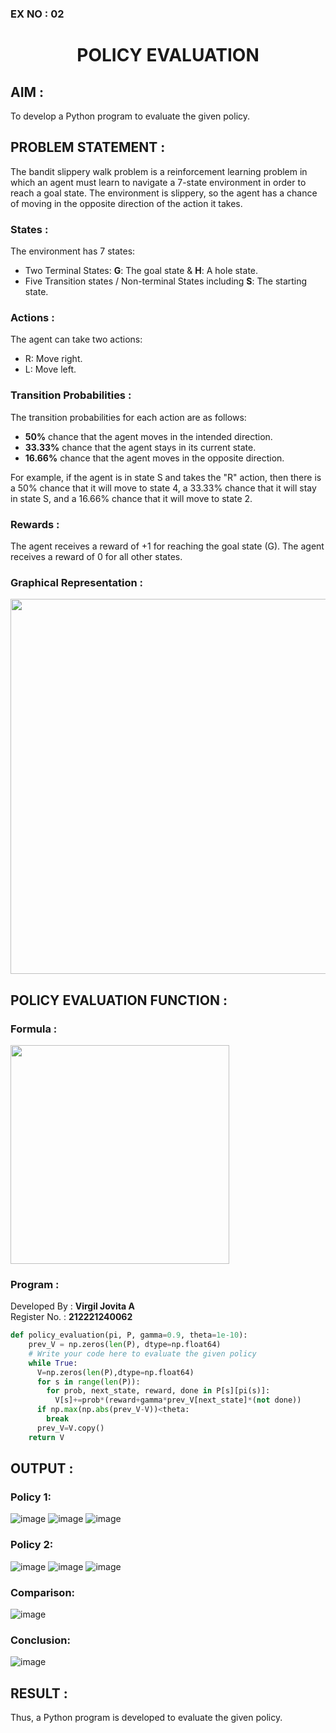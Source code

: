 ### EX NO : 02
# <p align="center">POLICY EVALUATION</p>

## AIM :
To develop a Python program to evaluate the given policy.

## PROBLEM STATEMENT :

The bandit slippery walk problem is a reinforcement learning problem in which an agent must learn to navigate a 7-state environment in order to reach a goal state. The environment is slippery, so the agent has a chance of moving in the opposite direction of the action it takes.

### States :

The environment has 7 states:
* Two Terminal States: **G**: The goal state & **H**: A hole state.
* Five Transition states / Non-terminal States including  **S**: The starting state.

### Actions :

The agent can take two actions:

* R: Move right.
* L: Move left.

### Transition Probabilities :

The transition probabilities for each action are as follows:

* **50%** chance that the agent moves in the intended direction.
* **33.33%** chance that the agent stays in its current state.
* **16.66%** chance that the agent moves in the opposite direction.

For example, if the agent is in state S and takes the "R" action, then there is a 50% chance that it will move to state 4, a 33.33% chance that it will stay in state S, and a 16.66% chance that it will move to state 2.

### Rewards :

The agent receives a reward of +1 for reaching the goal state (G). The agent receives a reward of 0 for all other states.

### Graphical Representation :
<p align="center">
<img width="600" src="https://github.com/ShafeeqAhamedS/RL_2_Policy_Eval/assets/93427237/e7af87e7-fe73-47fa-8bea-2040b7645e44"> </p>


## POLICY EVALUATION FUNCTION :

### Formula :
<img width="350" src="https://github.com/ShafeeqAhamedS/RL_2_Policy_Eval/assets/93427237/e663bd3d-fc85-41c3-9a5c-dffa57eae250">

### Program :
Developed By : **Virgil Jovita A**
</br>
Register No. : **212221240062**
```py
def policy_evaluation(pi, P, gamma=0.9, theta=1e-10):
    prev_V = np.zeros(len(P), dtype=np.float64)
    # Write your code here to evaluate the given policy
    while True:
      V=np.zeros(len(P),dtype=np.float64)
      for s in range(len(P)):
        for prob, next_state, reward, done in P[s][pi(s)]:
          V[s]+=prob*(reward+gamma*prev_V[next_state]*(not done))
      if np.max(np.abs(prev_V-V))<theta:
        break
      prev_V=V.copy()
    return V
```

## OUTPUT :
### Policy 1:
![image](https://github.com/Jovita08/rl-policy-evaluation/assets/94174503/36cad0ff-f11d-44a5-abac-96a73ad764eb)
![image](https://github.com/Jovita08/rl-policy-evaluation/assets/94174503/c921ac0e-10bb-4b70-8fa9-63f64d52a14d)
![image](https://github.com/Jovita08/rl-policy-evaluation/assets/94174503/fed6f8e0-4ee8-4735-b1d2-335fea16d37e)

### Policy 2:
![image](https://github.com/Jovita08/rl-policy-evaluation/assets/94174503/2837633a-587c-4fdb-920d-5071f761d30a)
![image](https://github.com/Jovita08/rl-policy-evaluation/assets/94174503/4b75c2b7-6154-4e86-810b-233206e9d83e)
![image](https://github.com/Jovita08/rl-policy-evaluation/assets/94174503/0f865cfd-0812-488f-8a60-61c529b816e4)
### Comparison:
![image](https://github.com/Jovita08/rl-policy-evaluation/assets/94174503/c18d1016-be97-442d-9cd6-819c4794496a)
### Conclusion:
![image](https://github.com/Jovita08/rl-policy-evaluation/assets/94174503/41fb8906-0847-4e7c-a302-3d165d19bcbf)



## RESULT :
Thus, a Python program is developed to evaluate the given policy.
